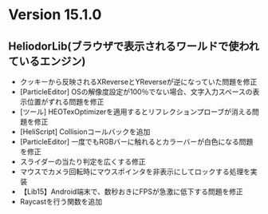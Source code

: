 # Version 15.1.0

## HeliodorLib(ブラウザで表示されるワールドで使われているエンジン)

- クッキーから反映されるXReverseとYReverseが逆になっていた問題を修正
- [ParticleEditor] OSの解像度設定が100％でない場合、文字入力スペースの表示位置がずれる問題を修正
- [ツール] HEOTexOptimizerを適用するとリフレクションプローブが消える問題を修正
- [HeliScript] Collisionコールバックを追加
- [ParticleEditor] 一度でもRGBバーに触れるとカラーバーが白色になる問題を修正
- スライダーの当たり判定を広くする修正
- マウスでカメラ回転時にマウスポインタを非表示にしてロックする処理を実装
- 【Lib15】Android端末で、数秒おきにFPSが急激に低下する問題を修正
- Raycastを行う関数を追加
